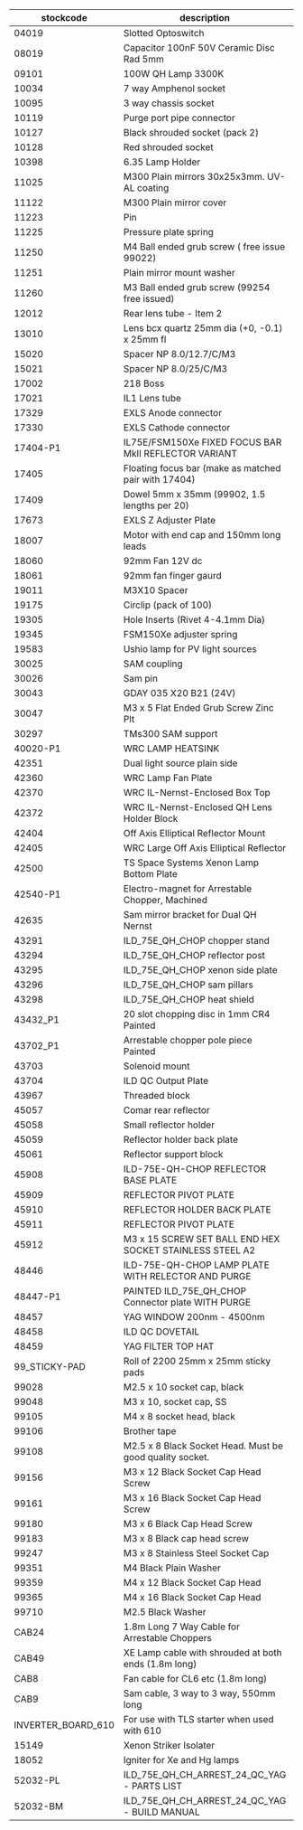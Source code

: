 |stockcode|description|quantity|location|
|---------|-----------|--------|--------|
|04019|Slotted Optoswitch|1.00||
|08019|Capacitor 100nF 50V Ceramic Disc Rad 5mm|3.00||
|09101|100W QH Lamp 3300K|1.00||
|10034|7 way Amphenol socket|1.00||
|10095|3 way chassis socket|2.00||
|10119|Purge port pipe connector|2.00||
|10127|Black shrouded socket (pack 2)|2.00||
|10128|Red shrouded socket|2.00||
|10398|6.35 Lamp Holder|1.00||
|11025|M300 Plain mirrors 30x25x3mm.  UV-AL coating|1.00||
|11122|M300 Plain mirror cover|1.00||
|11223|Pin|2.00||
|11225|Pressure plate spring|2.00||
|11250|M4 Ball ended grub screw ( free issue 99022)|1.00||
|11251|Plain mirror mount washer|4.00||
|11260|M3 Ball ended grub screw (99254 free issued)|3.00||
|12012|Rear lens tube - Item 2|1.00||
|13010|Lens bcx quartz 25mm dia (+0, -0.1) x 25mm fl|1.00||
|15020|Spacer NP 8.0/12.7/C/M3|8.00||
|15021|Spacer NP 8.0/25/C/M3|1.00||
|17002|218 Boss|1.00||
|17021|IL1 Lens tube|1.00||
|17329|EXLS Anode connector|1.00||
|17330|EXLS Cathode connector|1.00||
|17404-P1|IL75E/FSM150Xe FIXED FOCUS BAR MkII REFLECTOR VARIANT|1.00||
|17405|Floating focus bar  (make as matched pair with 17404)|1.00||
|17409|Dowel 5mm x 35mm (99902, 1.5 lengths per 20)|2.00||
|17673|EXLS Z Adjuster Plate|1.00||
|18007|Motor with end cap and 150mm long leads|1.00||
|18060|92mm Fan 12V dc|2.00||
|18061|92mm fan finger gaurd|2.00||
|19011|M3X10 Spacer|2.00||
|19175|Circlip (pack of 100)|1.00||
|19305|Hole Inserts (Rivet 4-4.1mm Dia)|8.00||
|19345|FSM150Xe adjuster spring|2.00||
|19583|Ushio lamp for PV light sources|1.00||
|30025|SAM coupling|1.00||
|30026|Sam pin|1.00||
|30043|GDAY 035 X20 B21 (24V)|1.00||
|30047|M3 x 5 Flat Ended Grub Screw Zinc Plt|1.00||
|30297|TMs300 SAM support|1.00||
|40020-P1|WRC LAMP HEATSINK|2.00||
|42351|Dual light source plain side|1.00||
|42360|WRC Lamp Fan Plate|2.00||
|42370|WRC IL-Nernst-Enclosed Box Top|1.00||
|42372|WRC IL-Nernst-Enclosed QH Lens Holder Block|1.00||
|42404|Off Axis Elliptical Reflector Mount|1.00||
|42405|WRC Large Off Axis Elliptical Reflector|1.00||
|42500|TS Space Systems Xenon Lamp Bottom Plate|1.00||
|42540-P1|Electro-magnet for Arrestable Chopper, Machined|1.00||
|42635|Sam mirror bracket for Dual QH Nernst|1.00||
|43291|ILD_75E_QH_CHOP chopper stand|1.00||
|43294|ILD_75E_QH_CHOP reflector post|1.00||
|43295|ILD_75E_QH_CHOP xenon side plate|2.00||
|43296|ILD_75E_QH_CHOP sam pillars|3.00||
|43298|ILD_75E_QH_CHOP heat shield|1.00||
|43432_P1|20 slot chopping disc in 1mm CR4 Painted|1.00||
|43702_P1|Arrestable chopper pole piece Painted|1.00||
|43703|Solenoid mount|1.00||
|43704|ILD QC Output Plate|1.00||
|43967|Threaded block|1.00||
|45057|Comar rear reflector|2.00||
|45058|Small reflector holder|2.00||
|45059|Reflector holder back plate|1.00||
|45061|Reflector support block|1.00||
|45908|ILD-75E-QH-CHOP REFLECTOR BASE PLATE|1.00||
|45909|REFLECTOR PIVOT PLATE|1.00||
|45910|REFLECTOR HOLDER BACK PLATE|1.00||
|45911|REFLECTOR PIVOT PLATE|1.00||
|45912|M3 x 15 SCREW SET BALL END HEX SOCKET STAINLESS STEEL A2|6.00||
|48446|ILD-75E-QH-CHOP  LAMP PLATE WITH RELECTOR AND PURGE|1.00||
|48447-P1|PAINTED ILD_75E_QH_CHOP Connector plate WITH PURGE|1.00||
|48457|YAG WINDOW 200nm - 4500nm|1.00||
|48458|ILD  QC DOVETAIL|1.00||
|48459|YAG FILTER TOP HAT|1.00||
|99_STICKY-PAD|Roll of 2200  25mm x 25mm sticky pads|0.00||
|99028|M2.5 x 10 socket cap, black|0.00||
|99048|M3 x 10, socket cap, SS|0.00||
|99105|M4 x 8 socket head, black|0.00||
|99106|Brother tape|0.00||
|99108|M2.5 x 8 Black Socket Head. Must be good quality socket.|0.00||
|99156|M3 x 12 Black Socket Cap Head Screw|0.00||
|99161|M3 x 16 Black Socket Cap Head Screw|0.00||
|99180|M3 x 6 Black Cap Head Screw|0.00||
|99183|M3 x 8 Black cap head screw|0.00||
|99247|M3 x 8 Stainless Steel Socket Cap|0.00||
|99351|M4 Black Plain Washer|0.00||
|99359|M4 x 12 Black Socket Cap Head|0.00||
|99365|M4 x 16 Black Socket Cap Head|0.00||
|99710|M2.5 Black Washer|0.00||
|CAB24|1.8m Long 7 Way Cable for Arrestable Choppers|1.00||
|CAB49|XE Lamp cable with shrouded at both ends (1.8m long)|2.00||
|CAB8|Fan cable for CL6 etc (1.8m long)|1.00||
|CAB9|Sam cable, 3 way to 3 way, 550mm long|1.00||
|INVERTER_BOARD_610|For use with TLS starter when used with 610|1.00||
|15149|Xenon Striker Isolater|1.00||
|18052|Igniter for Xe and Hg lamps|1.00||
|52032-PL|ILD_75E_QH_CH_ARREST_24_QC_YAG - PARTS LIST|1.00||
|52032-BM|ILD_75E_QH_CH_ARREST_24_QC_YAG - BUILD MANUAL|1.00||
